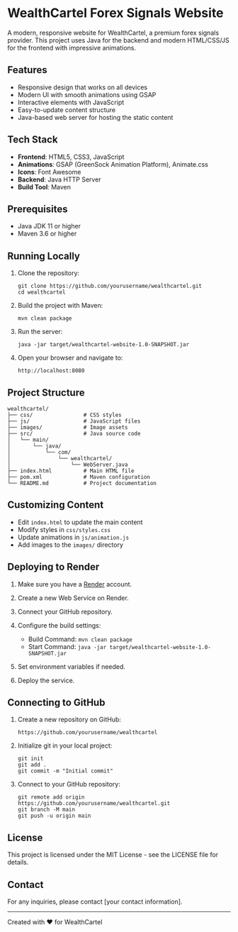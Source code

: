 # WealthCartel Forex Signals Website

A modern, responsive website for WealthCartel, a premium forex signals provider. This project uses Java for the backend and modern HTML/CSS/JS for the frontend with impressive animations.

## Features

- Responsive design that works on all devices
- Modern UI with smooth animations using GSAP
- Interactive elements with JavaScript
- Easy-to-update content structure
- Java-based web server for hosting the static content

## Tech Stack

- **Frontend**: HTML5, CSS3, JavaScript
- **Animations**: GSAP (GreenSock Animation Platform), Animate.css
- **Icons**: Font Awesome
- **Backend**: Java HTTP Server
- **Build Tool**: Maven

## Prerequisites

- Java JDK 11 or higher
- Maven 3.6 or higher

## Running Locally

1. Clone the repository:
   ```
   git clone https://github.com/yourusername/wealthcartel.git
   cd wealthcartel
   ```

2. Build the project with Maven:
   ```
   mvn clean package
   ```

3. Run the server:
   ```
   java -jar target/wealthcartel-website-1.0-SNAPSHOT.jar
   ```

4. Open your browser and navigate to:
   ```
   http://localhost:8080
   ```

## Project Structure

```
wealthcartel/
├── css/                # CSS styles
├── js/                 # JavaScript files
├── images/             # Image assets
├── src/                # Java source code
│   └── main/
│       └── java/
│           └── com/
│               └── wealthcartel/
│                   └── WebServer.java
├── index.html          # Main HTML file
├── pom.xml             # Maven configuration
└── README.md           # Project documentation
```

## Customizing Content

- Edit `index.html` to update the main content
- Modify styles in `css/styles.css`
- Update animations in `js/animation.js`
- Add images to the `images/` directory

## Deploying to Render

1. Make sure you have a [Render](https://render.com) account.

2. Create a new Web Service on Render.

3. Connect your GitHub repository.

4. Configure the build settings:
   - Build Command: `mvn clean package`
   - Start Command: `java -jar target/wealthcartel-website-1.0-SNAPSHOT.jar`

5. Set environment variables if needed.

6. Deploy the service.

## Connecting to GitHub

1. Create a new repository on GitHub:
   ```
   https://github.com/yourusername/wealthcartel
   ```

2. Initialize git in your local project:
   ```
   git init
   git add .
   git commit -m "Initial commit"
   ```

3. Connect to your GitHub repository:
   ```
   git remote add origin https://github.com/yourusername/wealthcartel.git
   git branch -M main
   git push -u origin main
   ```

## License

This project is licensed under the MIT License - see the LICENSE file for details.

## Contact

For any inquiries, please contact [your contact information].

---

Created with ❤️ for WealthCartel 